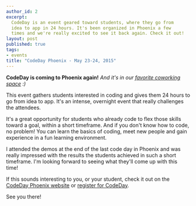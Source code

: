 ```yaml
---
author_id: 2
excerpt:
  CodeDay is an event geared toward students, where they go from
  idea to app in 24 hours. It's been organized in Phoenix a few
  times and we're really excited to see it back again. Check it out!
layout: post
published: true
tags:
- events
title: "CodeDay Phoenix - May 23-24, 2015"
---
```


**CodeDay is coming to Phoenix again!** _And it's in our [favorite coworking space][] :)_

This event gathers students interested in coding and gives them
24 hours to go from idea to app. It's an intense, overnight event
that really challenges the attendees.

It's a great opportunity for students who already code to
flex those skills toward a goal, within a short timeframe. And if
you don't know how to code, no problem! You can learn the basics
of coding, meet new people and gain experience in a fun learning
environment.

I attended the demos at the end of the last code day in Phoenix and
was really impressed with the results the students achieved in such
a short timeframe. I'm looking forward to seeing what they'll come
up with this time!

If this sounds interesting to you, or your student, check it
out on the [CodeDay Phoenix website][] or [register for CodeDay][].

See you there!

[favorite coworking space]: https://cohoots.com/
[CodeDay Phoenix website]: https://codeday.org/phoenix
[register for CodeDay]: https://codeday.org/phoenix/register
